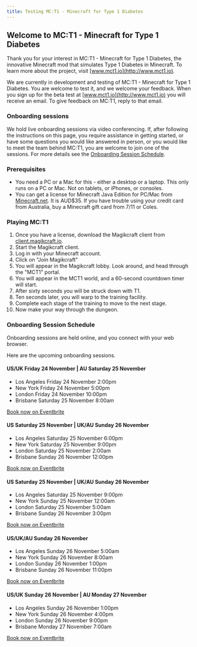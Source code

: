 ```yaml
---
title: Testing MC:T1 - Minecraft for Type 1 Diabetes
---
```

## Welcome to MC:T1 - Minecraft for Type 1 Diabetes

Thank you for your interest in MC:T1 - Minecraft for Type 1 Diabetes, the innovative Minecraft mod that simulates Type 1 Diabetes in Minecraft. To learn more about the project, visit [www.mct1.io](http://www.mct1.io).

We are currently in development and testing of MC:T1 - Minecraft for Type 1 Diabetes. You are welcome to test it, and we welcome your feedback. When you sign up for the beta test at [www.mct1.io](http://www.mct1.io) you will receive an email. To give feedback on MC:T1, reply to that email.

### Onboarding sessions

We hold live onboarding sessions via video conferencing. If, after following the instructions on this page, you require assistance in getting started, or have some questions you would like answered in person, or you would like to meet the team behind MC:T1, you are welcome to join one of the sessions. For more details see the [Onboarding Session Schedule](#onboarding-session-schedule).

### Prerequisites

* You need a PC or a Mac for this - either a desktop or a laptop. This only runs on a PC or Mac. Not on tablets, or iPhones, or consoles.
* You can get a license for Minecraft Java Edition for PC/Mac from [Minecraft.net](https://www.minecraft.net). It is AUD$35. If you have trouble using your credit card from Australia, buy a Minecraft gift card from 7/11 or Coles. 

### Playing MC:T1

1. Once you have a license, download the Magikcraft client from [client.magikcraft.io](https://client.magikcraft.io).
2. Start the Magikcraft client.
3. Log in with your Minecraft account.
4. Click on "Join Magikcraft"
5. You will appear in the Magikcraft lobby. Look around, and head through the "MCT1" portal.
6. You will appear in the MCT1 world, and a 60-second countdown timer will start.
7. After sixty seconds you will be struck down with T1.
8. Ten seconds later, you will warp to the training facility.
9. Complete each stage of the training to move to the next stage.
10. Now make your way through the dungeon.

### Onboarding Session Schedule

Onboarding sessions are held online, and you connect with your web browser.

Here are the upcoming onboarding sessions.

#### US/UK Friday 24 November | AU Saturday 25 November

* Los Angeles Friday 24 November 2:00pm
* New York Friday 24 November 5:00pm
* London Friday 24 November 10:00pm
* Brisbane Saturday 25 November 8:00am

[Book now on Eventbrite](https://www.eventbrite.com/e/mct1-onboarding-tickets-40181413690)

#### US Saturday 25 November | UK/AU Sunday 26 November

* Los Angeles Saturday 25 November 6:00pm
* New York Saturday 25 November 9:00pm 
* London Saturday 25 November 2:00am
* Brisbane Sunday 26 November 12:00pm

[Book now on Eventbrite](https://www.eventbrite.com/e/mct1-onboarding-tickets-40181414693)

#### US Saturday 25 November | UK/AU Sunday 26 November

* Los Angeles Saturday 25 November 9:00pm
* New York Sunday 25 November 12:00am
* London Saturday 25 November 5:00am
* Brisbane Sunday 26 November 3:00pm

[Book now on Eventbrite](https://www.eventbrite.com/e/mct1-onboarding-tickets-40181415696)

#### US/UK/AU Sunday 26 November

* Los Angeles Sunday 26 November 5:00am
* New York Sunday 26 November 8:00am
* London Sunday 26 November 1:00pm
* Brisbane Sunday 26 November 11:00pm

[Book now on Eventbrite](https://www.eventbrite.com/e/mct1-onboarding-tickets-40287260280)

#### US/UK Sunday 26 November | AU Monday 27 November

* Los Angeles Sunday 26 November 1:00pm
* New York Sunday 26 November 4:00pm
* London Sunday 26 November 9:00pm
* Brisbane Monday 27 November 7:00am

[Book now on Eventbrite](https://www.eventbrite.com/e/mct1-onboarding-tickets-40287261283)
